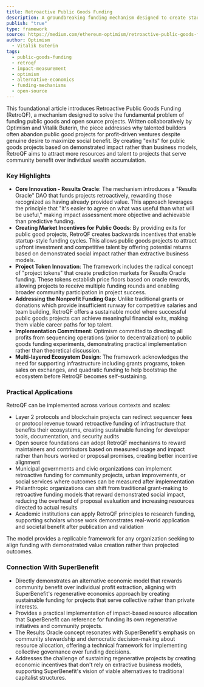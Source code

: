 ```yaml
---
title: Retroactive Public Goods Funding
description: A groundbreaking funding mechanism designed to create startup-style exits for public goods projects by rewarding demonstrated impact rather than predicted outcomes, addressing the fundamental challenge of sustaining open source development.
publish: "true"
type: framework
source: https://medium.com/ethereum-optimism/retroactive-public-goods-funding-33c9b7d00f0c
author: Optimism
  - Vitalik Buterin
tags:
  - public-goods-funding
  - retroqf
  - impact-measurement
  - optimism
  - alternative-economics
  - funding-mechanisms
  - open-source
---
```


This foundational article introduces Retroactive Public Goods Funding (RetroQF), a mechanism designed to solve the fundamental problem of funding public goods and open source projects. Written collaboratively by Optimism and Vitalik Buterin, the piece addresses why talented builders often abandon public good projects for profit-driven ventures despite genuine desire to maximize social benefit. By creating "exits" for public goods projects based on demonstrated impact rather than business models, RetroQF aims to attract more resources and talent to projects that serve community benefit over individual wealth accumulation.

### Key Highlights
- **Core Innovation - Results Oracle**: The mechanism introduces a "Results Oracle" DAO that funds projects retroactively, rewarding those recognized as having already provided value. This approach leverages the principle that "it's easier to agree on what was useful than what will be useful," making impact assessment more objective and achievable than predictive funding.
- **Creating Market Incentives for Public Goods**: By providing exits for public good projects, RetroQF creates backwards incentives that enable startup-style funding cycles. This allows public goods projects to attract upfront investment and competitive talent by offering potential returns based on demonstrated social impact rather than extractive business models.
- **Project Token Innovation**: The framework includes the radical concept of "project tokens" that create prediction markets for Results Oracle funding. These tokens establish price floors based on oracle rewards, allowing projects to receive multiple funding rounds and enabling broader community participation in project success.
- **Addressing the Nonprofit Funding Gap**: Unlike traditional grants or donations which provide insufficient runway for competitive salaries and team building, RetroQF offers a sustainable model where successful public goods projects can achieve meaningful financial exits, making them viable career paths for top talent.
- **Implementation Commitment**: Optimism committed to directing all profits from sequencing operations (prior to decentralization) to public goods funding experiments, demonstrating practical implementation rather than theoretical discussion.
- **Multi-layered Ecosystem Design**: The framework acknowledges the need for supporting infrastructure including grants programs, token sales on exchanges, and quadratic funding to help bootstrap the ecosystem before RetroQF becomes self-sustaining.

### Practical Applications

RetroQF can be implemented across various contexts and scales:

- Layer 2 protocols and blockchain projects can redirect sequencer fees or protocol revenue toward retroactive funding of infrastructure that benefits their ecosystems, creating sustainable funding for developer tools, documentation, and security audits
- Open source foundations can adopt RetroQF mechanisms to reward maintainers and contributors based on measured usage and impact rather than hours worked or proposal promises, creating better incentive alignment
- Municipal governments and civic organizations can implement retroactive funding for community projects, urban improvements, or social services where outcomes can be measured after implementation
- Philanthropic organizations can shift from traditional grant-making to retroactive funding models that reward demonstrated social impact, reducing the overhead of proposal evaluation and increasing resources directed to actual results
- Academic institutions can apply RetroQF principles to research funding, supporting scholars whose work demonstrates real-world application and societal benefit after publication and validation

The model provides a replicable framework for any organization seeking to align funding with demonstrated value creation rather than projected outcomes.

### Connection With SuperBenefit

- Directly demonstrates an alternative economic model that rewards community benefit over individual profit extraction, aligning with SuperBenefit's regenerative economics approach by creating sustainable funding for projects that serve collective rather than private interests.
- Provides a practical implementation of impact-based resource allocation that SuperBenefit can reference for funding its own regenerative initiatives and community projects.
- The Results Oracle concept resonates with SuperBenefit's emphasis on community stewardship and democratic decision-making about resource allocation, offering a technical framework for implementing collective governance over funding decisions.
- Addresses the challenge of sustaining regenerative projects by creating economic incentives that don't rely on extractive business models, supporting SuperBenefit's vision of viable alternatives to traditional capitalist structures.